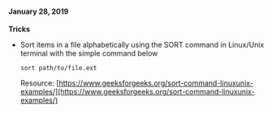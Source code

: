 #### January 28, 2019

**Tricks**
- Sort items in a file alphabetically using the SORT command in Linux/Unix terminal with the simple command below 
    ```
    sort path/to/file.ext
    ```
  Resource: [https://www.geeksforgeeks.org/sort-command-linuxunix-examples/](https://www.geeksforgeeks.org/sort-command-linuxunix-examples/) 
